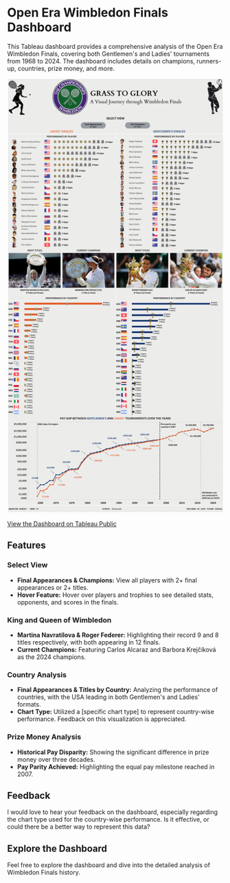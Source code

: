 # Open Era Wimbledon Finals Dashboard

This Tableau dashboard provides a comprehensive analysis of the Open Era Wimbledon Finals, covering both Gentlemen's and Ladies' tournaments from 1968 to 2024. The dashboard includes details on champions, runners-up, countries, prize money, and more.

![Wimbledon Dashboard Snapshot](Snapshot.png)

[View the Dashboard on Tableau Public](https://public.tableau.com/views/GrasstoGloryAvisualJourneythroughWimbledonFinalsintheOpenEraMOM2024Week29/WimbledonFinals?:language=en-US&:sid=&:redirect=auth&:display_count=n&:origin=viz_share_link)

## Features

### Select View
- **Final Appearances & Champions:** View all players with 2+ final appearances or 2+ titles.
- **Hover Feature:** Hover over players and trophies to see detailed stats, opponents, and scores in the finals.

### King and Queen of Wimbledon
- **Martina Navratilova & Roger Federer:** Highlighting their record 9 and 8 titles respectively, with both appearing in 12 finals.
- **Current Champions:** Featuring Carlos Alcaraz and Barbora Krejčíková as the 2024 champions.

### Country Analysis
- **Final Appearances & Titles by Country:** Analyzing the performance of countries, with the USA leading in both Gentlemen's and Ladies' formats.
- **Chart Type:** Utilized a [specific chart type] to represent country-wise performance. Feedback on this visualization is appreciated.

### Prize Money Analysis
- **Historical Pay Disparity:** Showing the significant difference in prize money over three decades.
- **Pay Parity Achieved:** Highlighting the equal pay milestone reached in 2007.

## Feedback
I would love to hear your feedback on the dashboard, especially regarding the chart type used for the country-wise performance. Is it effective, or could there be a better way to represent this data?

## Explore the Dashboard
Feel free to explore the dashboard and dive into the detailed analysis of Wimbledon Finals history.

